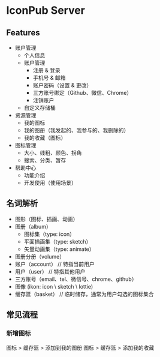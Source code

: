 # IconPub Server

## Features

- 账户管理
  - 个人信息
  - 账户管理
    - 注册 & 登录
    - 手机号 & 邮箱
    - 账户密码（设置 & 更改）
    - 三方账号绑定（Github、微信、Chrome）
    - 注销账户
  - 自定义存储桶
- 资源管理
  - 我的图标
  - 我的图册（我发起的、我参与的、我删除的）
  - 我的收藏（图标）
- 图标管理
  - 大小、线粗、颜色、拐角
  - 搜索、分类、暂存
- 帮助中心
  - 功能介绍
  - 开发使用（使用场景）

## 名词解析

- 图形（图标、插画、动画）
- 图册（album）
  - 图标集（type: icon）
  - 平面插画集（type: sketch）
  - 矢量动画集（type: animate）
- 图册分册（volume）
- 账户（account） // 特指当前用户
- 用户（user） // 特指其他用户
- 三方账号（email、tel、微信号、chrome、github）
- 图像 (ikon: icon \ sketch \ lottie)
- 缓存篮（basket） // 临时储存，通常为用户勾选的图标集合

## 常见流程

### 新增图标

图标 > 缓存篮 > 添加到我的图册
图标 > 缓存篮 > 添加我的收藏
